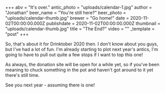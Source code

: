 +++
abv = "It's over."
antic_photo = "uploads/calendar-1.jpg"
author = "Jonathan"
beer_name = "You're still here?"
beer_photo = "uploads/calendar-thumb.jpg"
brewer = "Go home!"
date = 2020-11-02T00:00:00.000Z
publishdate = 2020-11-02T00:00:00.000Z
thumbnail = "uploads/calendar-thumb.jpg"
title = "The End?"
video = ""
_template = "post"
+++

So, that's about it for Drinktober 2020 then. I don't know about you guys, but I've had a lot of fun. I'm already starting to plot next year's antics, I'm going to have to pull out quite a few stops if I want to top this one!

As always, the donation site will be open for a while yet, so if you've been meaning to chuck something in the pot and haven't got around to it yet there's still time.

See you next year - assuming there is one!
